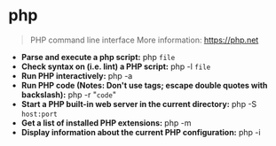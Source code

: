 # php
> PHP command line interface
> More information: <https://php.net>
- **Parse and execute a php script:**
php `file`
- **Check syntax on (i.e. lint) a PHP script:**
php -l `file`
- **Run PHP interactively:**
php -a
- **Run PHP code (Notes: Don't use <? ?> tags; escape double quotes with backslash):**
php -r "`code`"
- **Start a PHP built-in web server in the current directory:**
php -S `host:port`
- **Get a list of installed PHP extensions:**
php -m
- **Display information about the current PHP configuration:**
php -i
